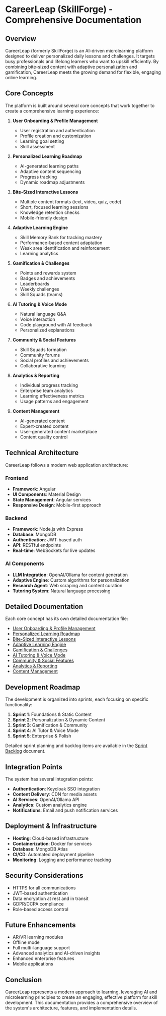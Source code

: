 # CareerLeap (SkillForge) - Comprehensive Documentation

## Overview

CareerLeap (formerly SkillForge) is an AI-driven microlearning platform designed to deliver personalized daily lessons and challenges. It targets busy professionals and lifelong learners who want to upskill efficiently. By combining bite-sized content with adaptive personalization and gamification, CareerLeap meets the growing demand for flexible, engaging online learning.

## Core Concepts

The platform is built around several core concepts that work together to create a comprehensive learning experience:

1. **User Onboarding & Profile Management**
   - User registration and authentication
   - Profile creation and customization
   - Learning goal setting
   - Skill assessment

2. **Personalized Learning Roadmap**
   - AI-generated learning paths
   - Adaptive content sequencing
   - Progress tracking
   - Dynamic roadmap adjustments

3. **Bite-Sized Interactive Lessons**
   - Multiple content formats (text, video, quiz, code)
   - Short, focused learning sessions
   - Knowledge retention checks
   - Mobile-friendly design

4. **Adaptive Learning Engine**
   - Skill Memory Bank for tracking mastery
   - Performance-based content adaptation
   - Weak area identification and reinforcement
   - Learning analytics

5. **Gamification & Challenges**
   - Points and rewards system
   - Badges and achievements
   - Leaderboards
   - Weekly challenges
   - Skill Squads (teams)

6. **AI Tutoring & Voice Mode**
   - Natural language Q&A
   - Voice interaction
   - Code playground with AI feedback
   - Personalized explanations

7. **Community & Social Features**
   - Skill Squads formation
   - Community forums
   - Social profiles and achievements
   - Collaborative learning

8. **Analytics & Reporting**
   - Individual progress tracking
   - Enterprise team analytics
   - Learning effectiveness metrics
   - Usage patterns and engagement

9. **Content Management**
   - AI-generated content
   - Expert-created content
   - User-generated content marketplace
   - Content quality control

## Technical Architecture

CareerLeap follows a modern web application architecture:

### Frontend
- **Framework**: Angular
- **UI Components**: Material Design
- **State Management**: Angular services
- **Responsive Design**: Mobile-first approach

### Backend
- **Framework**: Node.js with Express
- **Database**: MongoDB
- **Authentication**: JWT-based auth
- **API**: RESTful endpoints
- **Real-time**: WebSockets for live updates

### AI Components
- **LLM Integration**: OpenAI/Ollama for content generation
- **Adaptive Engine**: Custom algorithms for personalization
- **Research Agent**: Web scraping and content curation
- **Tutoring System**: Natural language processing

## Detailed Documentation

Each core concept has its own detailed documentation file:

- [User Onboarding & Profile Management](./features/onboarding.md)
- [Personalized Learning Roadmap](./features/roadmap.md)
- [Bite-Sized Interactive Lessons](./features/lessons.md)
- [Adaptive Learning Engine](./features/adaptive-engine.md)
- [Gamification & Challenges](./features/gamification.md)
- [AI Tutoring & Voice Mode](./features/ai-tutor.md)
- [Community & Social Features](./features/community.md)
- [Analytics & Reporting](./features/analytics.md)
- [Content Management](./features/content-management.md)

## Development Roadmap

The development is organized into sprints, each focusing on specific functionality:

1. **Sprint 1**: Foundations & Static Content
2. **Sprint 2**: Personalization & Dynamic Content
3. **Sprint 3**: Gamification & Community
4. **Sprint 4**: AI Tutor & Voice Mode
5. **Sprint 5**: Enterprise & Polish

Detailed sprint planning and backlog items are available in the [Sprint Backlog](./sprint-backlog.md) document.

## Integration Points

The system has several integration points:

- **Authentication**: Keycloak SSO integration
- **Content Delivery**: CDN for media assets
- **AI Services**: OpenAI/Ollama API
- **Analytics**: Custom analytics engine
- **Notifications**: Email and push notification services

## Deployment & Infrastructure

- **Hosting**: Cloud-based infrastructure
- **Containerization**: Docker for services
- **Database**: MongoDB Atlas
- **CI/CD**: Automated deployment pipeline
- **Monitoring**: Logging and performance tracking

## Security Considerations

- HTTPS for all communications
- JWT-based authentication
- Data encryption at rest and in transit
- GDPR/CCPA compliance
- Role-based access control

## Future Enhancements

- AR/VR learning modules
- Offline mode
- Full multi-language support
- Advanced analytics and AI-driven insights
- Enhanced enterprise features
- Mobile applications

## Conclusion

CareerLeap represents a modern approach to learning, leveraging AI and microlearning principles to create an engaging, effective platform for skill development. This documentation provides a comprehensive overview of the system's architecture, features, and implementation details.